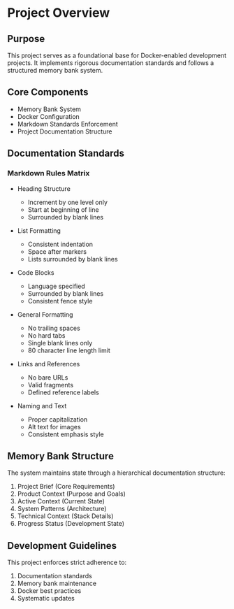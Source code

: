# Project Overview

## Purpose

This project serves as a foundational base for Docker-enabled development projects. It implements rigorous documentation standards and follows a structured memory bank system.

## Core Components

* Memory Bank System
* Docker Configuration
* Markdown Standards Enforcement
* Project Documentation Structure

## Documentation Standards

### Markdown Rules Matrix

* Heading Structure
  * Increment by one level only
  * Start at beginning of line
  * Surrounded by blank lines

* List Formatting
  * Consistent indentation
  * Space after markers
  * Lists surrounded by blank lines

* Code Blocks
  * Language specified
  * Surrounded by blank lines
  * Consistent fence style

* General Formatting
  * No trailing spaces
  * No hard tabs
  * Single blank lines only
  * 80 character line length limit

* Links and References
  * No bare URLs
  * Valid fragments
  * Defined reference labels

* Naming and Text
  * Proper capitalization
  * Alt text for images
  * Consistent emphasis style

## Memory Bank Structure

The system maintains state through a hierarchical documentation structure:

1. Project Brief (Core Requirements)
2. Product Context (Purpose and Goals)
3. Active Context (Current State)
4. System Patterns (Architecture)
5. Technical Context (Stack Details)
6. Progress Status (Development State)

## Development Guidelines

This project enforces strict adherence to:

1. Documentation standards
2. Memory bank maintenance
3. Docker best practices
4. Systematic updates
